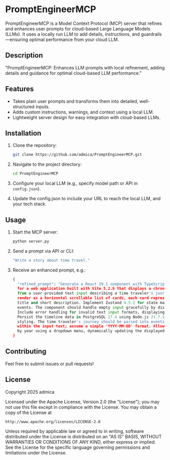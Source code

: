 # PromptEngineerMCP

PromptEngineerMCP is a Model Context Protocol (MCP) server that refines and enhances user prompts for cloud-based Large Language Models (LLMs). It uses a locally run LLM to add details, instructions, and guardrails—ensuring optimal performance from your cloud LLM.

## Description

"PromptEngineerMCP: Enhances LLM prompts with local refinement, adding details and guidance for optimal cloud-based LLM performance."

## Features

- Takes plain user prompts and transforms them into detailed, well-structured inputs.
- Adds custom instructions, warnings, and context using a local LLM.
- Lightweight server design for easy integration with cloud-based LLMs.

## Installation

1. Clone the repository:
   ```bash
   git clone https://github.com/admica/PromptEngineerMCP.git
   ```
2. Navigate to the project directory:
   ```bash
   cd PromptEngineerMCP
   ```
4. Configure your local LLM (e.g., specify model path or API in `config.json`).

5. Update the config.json to include your URL to reach the local LLM, and your tech stack.

## Usage

1. Start the MCP server:
   ```bash
   python server.py
   ```
2. Send a prompt via API or CLI:
   ```bash
   "Write a story about time travel."
   ```
3. Receive an enhanced prompt, e.g.:
   ```python
   {
     "refined_prompt": "Generate a React 19.1 component with TypeScript 5.4.3 using shadcn/ui
     for a web application built with Vite 5.2.6 that displays a chronological timeline of events
     from a user-provided text input describing a time traveler's journey. The timeline should
     render as a horizontal scrollable list of cards, each card representing an event with a
     title and short description. Implement Zustand 4.5.2 for state management to store the parsed
     events. The component should handle empty input gracefully by displaying a placeholder message.
     Include error handling for invalid text input formats, displaying user-friendly messages.
     Persist the timeline data in PostgreSQL 17.4 using Node.js 21.7.1 and TailwindCSS 4.1.1 for
     styling. The time traveler's journey should be parsed into events based on date/time markers
     within the input text; assume a simple 'YYYY-MM-DD' format. Allow users to filter the timeline
     by year using a dropdown menu, dynamically updating the displayed events."
   }
   ```

## Contributing

Feel free to submit issues or pull requests!

## License

Copyright 2025 admica

Licensed under the Apache License, Version 2.0 (the "License"); you may not use this file except in compliance with the License. You may obtain a copy of the License at

    http://www.apache.org/licenses/LICENSE-2.0

Unless required by applicable law or agreed to in writing, software distributed under the License is distributed on an "AS IS" BASIS, WITHOUT WARRANTIES OR CONDITIONS OF ANY KIND, either express or implied. See the License for the specific language governing permissions and limitations under the License.

